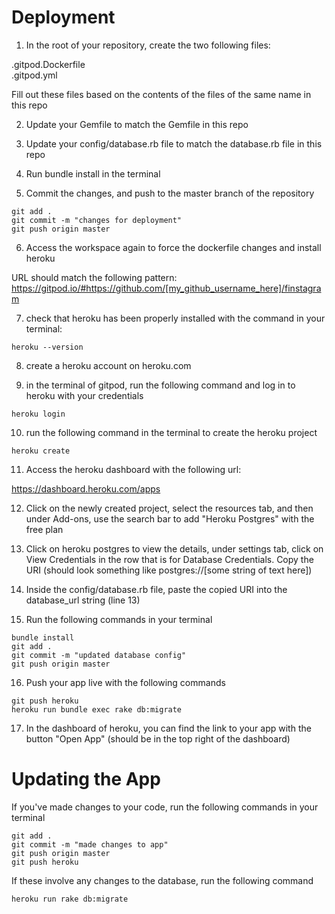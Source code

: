 # Deployment

1. In the root of your repository, create the two following files:


.gitpod.Dockerfile  
.gitpod.yml  

Fill out these files based on the contents of the files of the same name in this repo

2. Update your Gemfile to match the Gemfile in this repo

3. Update your config/database.rb file to match the database.rb file in this repo

4. Run bundle install in the terminal

5. Commit the changes, and push to the master branch of the repository

```
git add .
git commit -m "changes for deployment"
git push origin master
```

6. Access the workspace again to force the dockerfile changes and install heroku

URL should match the following pattern:  
https://gitpod.io/#https://github.com/[my_github_username_here]/finstagram

7. check that heroku has been properly installed with the command in your terminal:

```
heroku --version
```

8. create a heroku account on heroku.com

9. in the terminal of gitpod, run the following command and log in to heroku with your credentials

```
heroku login
```

10. run the following command in the terminal to create the heroku project

```
heroku create
```

11. Access the heroku dashboard with the following url:

https://dashboard.heroku.com/apps

12. Click on the newly created project, select the resources tab, and then under Add-ons, use the search bar to add "Heroku Postgres" with the free plan

13. Click on heroku postgres to view the details, under settings tab, click on View Credentials in the row that is for Database Credentials. Copy the URI (should look something like postgres://[some string of text here])

14. Inside the config/database.rb file, paste the copied URI into the database_url string (line 13)

15. Run the following commands in your terminal

```
bundle install
git add .
git commit -m "updated database config"
git push origin master
```

16. Push your app live with the following commands

```
git push heroku
heroku run bundle exec rake db:migrate
```

17. In the dashboard of heroku, you can find the link to your app with the button "Open App" (should be in the top right of the dashboard)


# Updating the App

If you've made changes to your code, run the following commands in your terminal

```
git add .
git commit -m "made changes to app"
git push origin master
git push heroku
```

If these involve any changes to the database, run the following command

```
heroku run rake db:migrate
```
